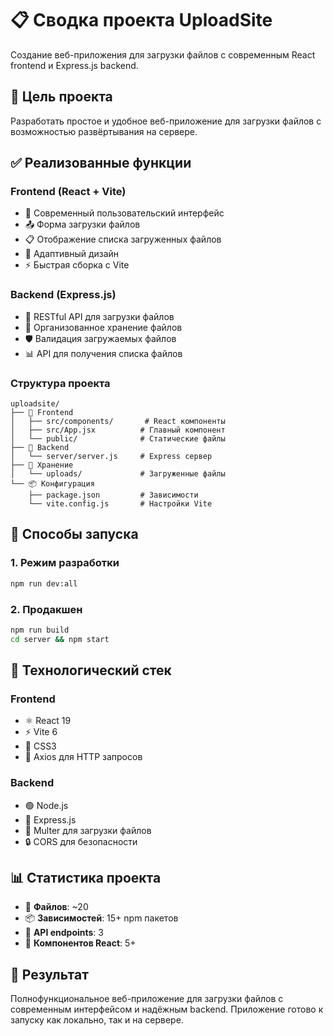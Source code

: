 # 📋 Сводка проекта UploadSite

Создание веб-приложения для загрузки файлов с современным React frontend и Express.js backend.

## 🎯 Цель проекта

Разработать простое и удобное веб-приложение для загрузки файлов с возможностью развёртывания на сервере.

## ✅ Реализованные функции

### Frontend (React + Vite)
- 📱 Современный пользовательский интерфейс
- 📤 Форма загрузки файлов
- 📋 Отображение списка загруженных файлов
- 🎨 Адаптивный дизайн
- ⚡ Быстрая сборка с Vite

### Backend (Express.js)
- 🔧 RESTful API для загрузки файлов
- 📁 Организованное хранение файлов
- 🛡️ Валидация загружаемых файлов
- 📊 API для получения списка файлов

### Структура проекта
```
uploadsite/
├── 📱 Frontend
│   ├── src/components/       # React компоненты
│   ├── src/App.jsx          # Главный компонент
│   └── public/              # Статические файлы
├── 🔧 Backend
│   └── server/server.js     # Express сервер
├── 📁 Хранение
│   └── uploads/             # Загруженные файлы
└── 📦 Конфигурация
    ├── package.json         # Зависимости
    └── vite.config.js       # Настройки Vite
```

## 🚀 Способы запуска

### 1. Режим разработки
```bash
npm run dev:all
```

### 2. Продакшен
```bash
npm run build
cd server && npm start
```

## 🔧 Технологический стек

### Frontend
- ⚛️ React 19
- ⚡ Vite 6
- 🎨 CSS3
- 📡 Axios для HTTP запросов

### Backend
- 🟢 Node.js
- 🚀 Express.js
- 📁 Multer для загрузки файлов
- 🔒 CORS для безопасности

## 📊 Статистика проекта

- 📁 **Файлов**: ~20
- 📦 **Зависимостей**: 15+ npm пакетов
- 🔧 **API endpoints**: 3
- 📱 **Компонентов React**: 5+

## 🎉 Результат

Полнофункциональное веб-приложение для загрузки файлов с современным интерфейсом и надёжным backend. Приложение готово к запуску как локально, так и на сервере. 